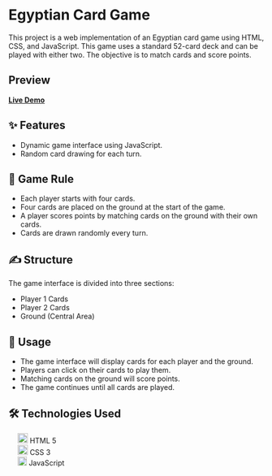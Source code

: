 # Egyptian Card Game

This project is a web implementation of an Egyptian card game using HTML, CSS, and JavaScript. This game uses a standard 52-card deck and can be played with either two. The objective is to match cards and score points.

## Preview

[**Live Demo**](https://egyptian-card-game.vercel.app/)

## ✨ Features

<ul>
  <li>
    Dynamic game interface using JavaScript.
  </li>
  <li>
   Random card drawing for each turn.
  </li>
</ul>

## 📐 Game Rule

<ul>
  <li>
    Each player starts with four cards.
  </li>
  <li>
    Four cards are placed on the ground at the start of the game.
  </li>
  <li>
    A player scores points by matching cards on the ground with their own cards.
  </li>
  <li>
    Cards are drawn randomly every turn.
  </li>
</ul>

## ✍️ Structure

The game interface is divided into three sections:

<ul>
  <li>
    Player 1 Cards
  </li>
  <li>
    Player 2 Cards
  </li>
  <li>
   Ground (Central Area)
  </li>
</ul>

## 📗 Usage

<ul>
  <li>
    The game interface will display cards for each player and the ground.
  </li>
  <li>
  Players can click on their cards to play them.
  </li>
  <li>
   Matching cards on the ground will score points.
  </li>
  <li>
   The game continues until all cards are played.
  </li>
</ul>

## 🛠️ Technologies Used

&emsp; <img src="https://user-images.githubusercontent.com/25181517/192158954-f88b5814-d510-4564-b285-dff7d6400dad.png" width="20px"> HTML 5
</br>
&emsp; <img src="https://user-images.githubusercontent.com/25181517/183898674-75a4a1b1-f960-4ea9-abcb-637170a00a75.png" width="20px"> CSS 3</br>
&emsp; <img src="https://static.vecteezy.com/system/resources/previews/027/127/463/original/javascript-logo-javascript-icon-transparent-free-png.png" width="18px"> JavaScript
